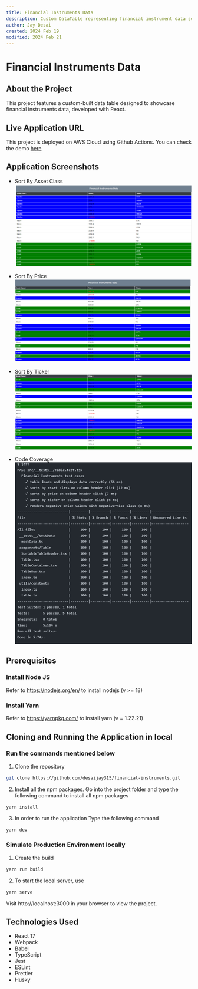 ```yaml
---
title: Financial Instruments Data
description: Custom DataTable representing financial instrument data sorting
author: Jay Desai
created: 2024 Feb 19
modified: 2024 Feb 21
---
```


# Financial Instruments Data

## About the Project

This project features a custom-built data table designed to showcase financial instruments data, developed with React.

## Live Application URL

This project is deployed on AWS Cloud using Github Actions.
You can check the demo [here](https://d2d3cbc33jslad.cloudfront.net/)

## Application Screenshots

-   Sort By Asset Class
    [![Sort by Asset Class](https://github.com/desaijay315/financial-instruments/blob/main/screenshots/sort_by_assetclass.png?raw=true)](#features)

-   Sort By Price
    [![Sort by Price](https://github.com/desaijay315/financial-instruments/blob/main/screenshots/sort_by_price.png?raw=true)](#features)

-   Sort By Ticker
    [![Sort by Ticker](https://github.com/desaijay315/financial-instruments/blob/main/screenshots/sort_by_ticker.png?raw=true)](#features)

-   Code Coverage
    [![Code Coverage](https://github.com/desaijay315/financial-instruments/blob/main/screenshots/test_coverage_from_github_ci-cd.png?raw=true)](#features)

## Prerequisites

### Install Node JS

Refer to https://nodejs.org/en/ to install nodejs (v >= 18)

### Install Yarn

Refer to https://yarnpkg.com/ to install yarn (v = 1.22.21)

## Cloning and Running the Application in local

### Run the commands mentioned below

1. Clone the repository

```sh
git clone https://github.com/desaijay315/financial-instruments.git
```

2. Install all the npm packages. Go into the project folder and type the following command to install all npm packages

```sh
yarn install
```

3. In order to run the application Type the following command

```sh
yarn dev
```

### Simulate Production Environment locally

1. Create the build

```sh
yarn run build
```

2. To start the local server, use

```sh
yarn serve
```

Visit http://localhost:3000 in your browser to view the project.

## Technologies Used

-   React 17
-   Webpack
-   Babel
-   TypeScript
-   Jest
-   ESLint
-   Prettier
-   Husky

